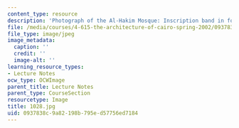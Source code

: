 ```yaml
---
content_type: resource
description: 'Photograph of the Al-Hakim Mosque: Inscription band in foliated Kufic.'
file: /media/courses/4-615-the-architecture-of-cairo-spring-2002/0937838c9a82198b795ed57756ed7184_1028.jpg
file_type: image/jpeg
image_metadata:
  caption: ''
  credit: ''
  image-alt: ''
learning_resource_types:
- Lecture Notes
ocw_type: OCWImage
parent_title: Lecture Notes
parent_type: CourseSection
resourcetype: Image
title: 1028.jpg
uid: 0937838c-9a82-198b-795e-d57756ed7184
---
```

